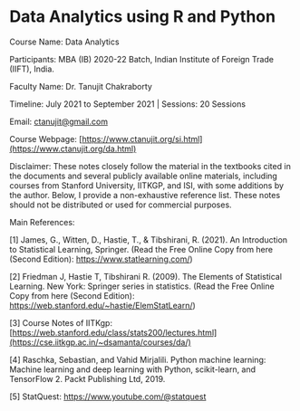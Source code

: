 # Data Analytics using R and Python

Course Name: Data Analytics

Participants: MBA (IB) 2020-22 Batch, Indian Institute of Foreign Trade (IIFT), India.

Faculty Name: Dr. Tanujit Chakraborty 

Timeline: July 2021 to September 2021   |  Sessions: 20 Sessions 

Email: ctanujit@gmail.com

Course Webpage: [https://www.ctanujit.org/si.html](https://www.ctanujit.org/da.html)

Disclaimer: These notes closely follow the material in the textbooks cited in the documents and several publicly available online materials, including courses from Stanford University, IITKGP, and ISI, with some additions by the author. Below, I provide a non-exhaustive reference list. These notes should not be distributed or used for commercial purposes.

Main References:

[1] James, G., Witten, D., Hastie, T., & Tibshirani, R. (2021). An Introduction to Statistical Learning, Springer. (Read the Free Online Copy from here (Second Edition): https://www.statlearning.com/)

[2] Friedman J, Hastie T, Tibshirani R. (2009). The Elements of Statistical Learning. New York: Springer series in statistics. (Read the Free Online Copy from here (Second Edition): https://web.stanford.edu/~hastie/ElemStatLearn/)

[3] Course Notes of IITKgp: [https://web.stanford.edu/class/stats200/lectures.html](https://cse.iitkgp.ac.in/~dsamanta/courses/da/)

[4] Raschka, Sebastian, and Vahid Mirjalili. Python machine learning: Machine learning and deep learning with Python, scikit-learn, and TensorFlow 2. Packt Publishing Ltd, 2019.

[5] StatQuest: https://www.youtube.com/@statquest 
